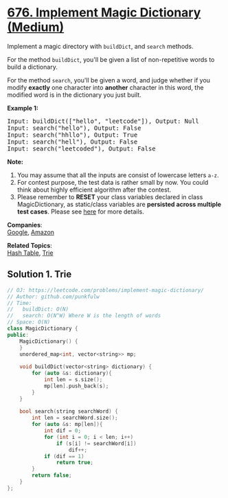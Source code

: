 # [676. Implement Magic Dictionary (Medium)](https://leetcode.com/problems/implement-magic-dictionary/)

<p>
Implement a magic directory with <code>buildDict</code>, and <code>search</code> methods.
</p>

<p>
For the method <code>buildDict</code>, you'll be given a list of non-repetitive words to build a dictionary.
</p>

<p>
For the method <code>search</code>, you'll be given a word, and judge whether if you modify <b>exactly</b> one character into <b>another</b> character in this word, the modified word is in the dictionary you just built.
</p>

<p><b>Example 1:</b><br>
</p><pre>Input: buildDict(["hello", "leetcode"]), Output: Null
Input: search("hello"), Output: False
Input: search("hhllo"), Output: True
Input: search("hell"), Output: False
Input: search("leetcoded"), Output: False
</pre>
<p></p>

<p><b>Note:</b><br>
</p><ol>
<li>You may assume that all the inputs are consist of lowercase letters <code>a-z</code>.</li>
<li>For contest purpose, the test data is rather small by now. You could think about highly efficient algorithm after the contest.</li>
<li>Please remember to <b>RESET</b> your class variables declared in class MagicDictionary, as static/class variables are <b>persisted across multiple test cases</b>. Please see <a href="https://leetcode.com/faq/#different-output">here</a> for more details.</li>
</ol>
<p></p>

**Companies**:  
[Google](https://leetcode.com/company/google), [Amazon](https://leetcode.com/company/amazon)

**Related Topics**:  
[Hash Table](https://leetcode.com/tag/hash-table/), [Trie](https://leetcode.com/tag/trie/)

## Solution 1. Trie

```cpp
// OJ: https://leetcode.com/problems/implement-magic-dictionary/
// Author: github.com/punkfulw
// Time:
//   buildDict: O(N) 
//   search: O(N^W) Where W is the length of words
// Space: O(N)
class MagicDictionary {
public:
    MagicDictionary() {
    }
    unordered_map<int, vector<string>> mp;
    
    void buildDict(vector<string> dictionary) {
        for (auto &s: dictionary){
            int len = s.size();
            mp[len].push_back(s);
        }
    }
    
    bool search(string searchWord) {
        int len = searchWord.size();
        for (auto &s: mp[len]){
            int dif = 0;
            for (int i = 0; i < len; i++)
                if (s[i] != searchWord[i])
                    dif++;
            if (dif == 1)
                return true;
        }
        return false;
    }
};

```
